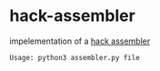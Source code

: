 # hack-assembler

impelementation of a [hack assembler](https://drive.google.com/open?id=1uKGRMnL-gqk9DsgeN50z0EpHoSMWe6F5)

```bash
Usage: python3 assembler.py file
```